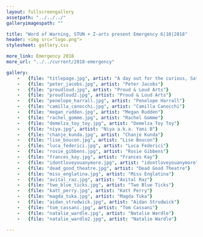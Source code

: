```yaml
---
layout: fullscreengallery
assetpath: "../../../"
galleryimagespath: ""

title: "Word of Warning, STUN + Z-arts present Emergency 6|10|2018"
header: <img src="logo.png">
stylesheet: gallery.css

more_link: Emergency 2018
more_url: "../../current/2018-emergency"

gallery:
    -   {file: "titlepage.jpg", artist: "A day out for the curious, Sat 6 Oct 2018 at Z-arts.", show: "<small>Lise Boucon by Manuel Vason; all other images copyright &copy;2018 Word of Warning</small>"}
    -   {file: "peter_jacobs.jpg", artist: "Peter Jacobs"}
    -   {file: "proudloud.jpg", artist: "Proud & Loud Arts"} 
    -   {file: "proudloud2.jpg", artist: "Proud & Loud Arts"} 
    -   {file: "penelope_harrall.jpg", artist: "Penelope Harrall"} 
    -   {file: "camilla_canocchi.jpg", artist: "Camilla Canocchi"}
    -   {file: "megan_rudden.jpg", artist: "Megan Rudden"}
    -   {file: "rachel_gomme.jpg", artist: "Rachel Gomme"}
    -   {file: "demelza_toy_toy.jpg", artist: "Demelza Toy Toy"}
    -   {file: "niya.jpg", artist: "Niya a.k.a. Yani B"}
    -   {file: "chanje_kunda.jpg", artist: "Chanje Kunda"}
    -   {file: "lise_boucon.jpg", artist: "Lise Boucon"}
    -   {file: "luca_federici.jpg", artist: "Luca Federici"}
    -   {file: "rosie_gibbens.jpg", artist: "Rosie Gibbens"}
    -   {file: "frances_kay.jpg", artist: "Frances Kay"}
    -   {file: "idontloveyouanymore.jpg", artist: "idontloveyouanymore"}
    -   {file: "dead_good_theatre.jpg", artist: "Dead Good Theatre"}
    -   {file: "miss_englatina.jpg", artist: "Miss Englatina"}
    -   {file: "avital_raz.jpg", artist: "Avital Raz"}
    -   {file: "two_blue_ticks.jpg", artist: "Two Blue Ticks"}
    -   {file: "katt_perry.jpg", artist: "Katt Perry"}
    -   {file: "magda_tuka.jpg", artist: "Magda Tuka"}
    -   {file: "aidan_strudwick.jpg", artist: "Aidan Strudwick"}
    -   {file: "tom_cassani.jpg", artist: "Tom Cassani"}
    -   {file: "natalie_wardle.jpg", artist: "Natalie Wardle"}
    -   {file: "natalie_wardle2.jpg", artist: "Natalie Wardle"}
     
---
```

